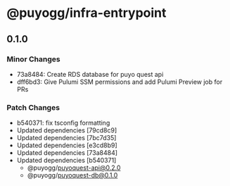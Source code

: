 # @puyogg/infra-entrypoint

## 0.1.0

### Minor Changes

- 73a8484: Create RDS database for puyo quest api
- dff6bd3: Give Pulumi SSM permissions and add Pulumi Preview job for PRs

### Patch Changes

- b540371: fix tsconfig formatting
- Updated dependencies [79cd8c9]
- Updated dependencies [7bc7d35]
- Updated dependencies [e3cd8b9]
- Updated dependencies [73a8484]
- Updated dependencies [b540371]
  - @puyogg/puyoquest-api@0.2.0
  - @puyogg/puyoquest-db@0.1.0
